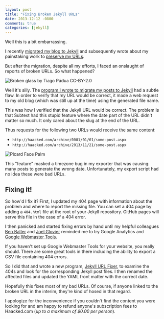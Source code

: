 ```yaml
---
layout: post
title: "Fixing Broken Jekyll URLs"
date: 2013-12-12 -0800
comments: true
categories: [jekyll]
---
```

Well this is a bit embarrassing.

I recently [migrated my blog to Jekyll](http://haacked.com/archive/2013/12/02/dr-jekyll-and-mr-haack/) and subsequently wrote about my painstaking work to [preserve my URLs](http://haacked.com/archive/2013/12/03/jekyll-url-extensions/).

But after the migration, despite all my efforts, I faced an onslaught of reports of broken URLs. So what happened?

![Broken glass by Tiago Pádua CC-BY-2.0](https://f.cloud.github.com/assets/19977/1738578/074c5ca8-6387-11e3-9f3b-471445eaa5e1.jpg)

Well it's silly. The [program I wrote to migrate my posts to Jekyll](https://github.com/Haacked/subtext-jekyll-exporter) had a subtle flaw. In order to verify that my URL would be correct, it made a web request to my old blog (which was still up at the time) using the generated file name.

This was how I verified that the Jekyll URL would be correct. The problem is that Subtext had this stupid feature where the date part of the URL didn't matter so much. It only cared about the slug at the end of the URL.

Thus requests for the following two URLs would receive the same content:

* `http://haacked.com/archive/0001/01/01/some-post.aspx`
* `http://haacked.com/archive/2013/11/21/some-post.aspx`

![Picard Face Palm](https://f.cloud.github.com/assets/19977/1738673/ebae7ec0-6388-11e3-8736-a4243298a963.jpg)

This "feature" masked a timezone bug in my exporter that was causing many posts to generate the wrong date. Unfortunately, my export script had no idea these were bad URLs.

## Fixing it!

So how'd I fix it? First, I updated my 404 page with information about the problem and where to report the missing file. You can set a 404 page by adding a `404.html` file at the root of your Jekyll repository. GitHub pages will serve this file in the case of a 404 error.

I then panicked and started fixing errors by hand until my helpful colleagues [Ben Balter](http://ben.balter.com/) and [Joel Glovier](http://joelglovier.com/) reminded me to try Google Analytics and [Google Webmaster Tools](https://www.google.com/webmasters/tools/home?hl=en).

If you haven't set up Google Webmaster Tools for your website, you really should. There are some great tools in there including the ability to export a CSV file containing 404 errors.

So I did that and wrote a new program, [Jekyll URL Fixer](https://github.com/Haacked/jekyll-url-fixer), to examine the 404s and look for the corresponding Jekyll post files. I then renamed the affected files and updated the YAML front matter with the correct date.

Hopefully this fixes most of my bad URLs. Of course, if anyone linked to the broken URL in the interim, they're kind of hosed in that regard.

I apologize for the inconvenience if you couldn't find the content you were looking for and am happy to refund anyone's subscription fees to Haacked.com (_up to a maximum of $0.00 per person_).   
